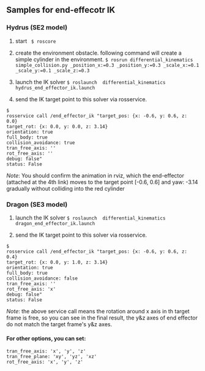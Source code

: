 ## Samples for end-effecotr IK

### Hydrus (SE2 model)
1. start ``` $ roscore```
2.  create the environment obstacle. following command will create a simple cylinder in the environment.
```$ rosrun differential_kinematics simple_collision.py _position_x:=0.3 _position_y:=0.3 _scale_x:=0.1 _scale_y:=0.1 _scale_z:=0.3```

3. launch the IK solver
``` $ roslaunch  differential_kinematics  hydrus_end_effector_ik.launch ```

4. send the IK target point to this solver via rosservice.
```
$
rosservice call /end_effector_ik "target_pos: {x: -0.6, y: 0.6, z: 0.0}
target_rot: {x: 0.0, y: 0.0, z: 3.14}
orientation: true
full_body: true 
collision_avoidance: true 
tran_free_axis: ''
rot_free_axis: ''
debug: false"
status: False
```

*Note*: You should confirm the animation in rviz, which the end-effector (attached at the 4th link) moves to the target point [-0.6, 0.6] and yaw: -3.14 gradually without colliding into the red cylinder

### Dragon (SE3 model)
1. launch the IK solver
``` $ roslaunch  differential_kinematics  dragon_end_effector_ik.launch ```

4. send the IK target point to this solver via rosservice.
```
$
rosservice call /end_effector_ik "target_pos: {x: -0.6, y: 0.6, z: 0.4}
target_rot: {x: 0.0, y: 1.0, z: 3.14}
orientation: true
full_body: true 
collision_avoidance: false 
tran_free_axis: ''
rot_free_axis: 'x'
debug: false"
status: False
```
*Note*: the above service call means the rotation around x axis in th target frame is free, so you can see in the final result, the y&z axes of end effector do not match the target frame's y&z axes.

#### For other options, you can set:

```
tran_free_axis: 'x', 'y', 'z'
tran_free_plane: 'xy', 'yz', 'xz'
rot_free_axis: 'x', 'y', 'z'
```

